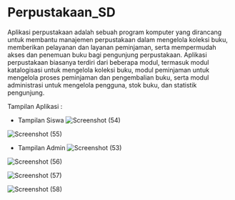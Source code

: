 # Perpustakaan_SD

Aplikasi perpustakaan adalah sebuah program komputer yang dirancang untuk membantu manajemen perpustakaan dalam mengelola koleksi buku, memberikan pelayanan dan layanan peminjaman, serta mempermudah akses dan penemuan buku bagi pengunjung perpustakaan. Aplikasi perpustakaan biasanya terdiri dari beberapa modul, termasuk modul katalogisasi untuk mengelola koleksi buku, modul peminjaman untuk mengelola proses peminjaman dan pengembalian buku, serta modul administrasi untuk mengelola pengguna, stok buku, dan statistik pengunjung.

Tampilan Aplikasi :

- Tampilan Siswa
![Screenshot (54)](https://github.com/ProjectPerpustakaan-SMT-2/perpustakaan_sd/assets/63035660/28b64b9f-1d14-47dc-8c84-222d858906ba)

![Screenshot (55)](https://github.com/ProjectPerpustakaan-SMT-2/perpustakaan_sd/assets/63035660/2abaece0-60fb-4aa6-8f8c-8ca47749d56a)

- Tampilan Admin
![Screenshot (53)](https://github.com/ProjectPerpustakaan-SMT-2/perpustakaan_sd/assets/63035660/0fa3d68f-06dd-42cd-9e7a-7627dbf004f4)

![Screenshot (56)](https://github.com/ProjectPerpustakaan-SMT-2/perpustakaan_sd/assets/63035660/a8f6e2a9-cd0f-477d-b76d-61cacf8298bc)

![Screenshot (57)](https://github.com/ProjectPerpustakaan-SMT-2/perpustakaan_sd/assets/63035660/a5e8ef1d-700a-48f9-bea3-a9849116d70a)

![Screenshot (58)](https://github.com/ProjectPerpustakaan-SMT-2/perpustakaan_sd/assets/63035660/012501ee-60b4-4a93-a9c6-d7e34f2afb9c)
